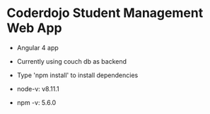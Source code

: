 # Coderdojo Student Management Web App

- Angular 4 app

- Currently using couch db as backend

- Type 'npm install' to install dependencies

- node-v: v8.11.1
- npm -v: 5.6.0
